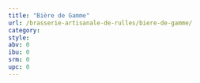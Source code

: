 ```yaml
---
title: "Bière de Gamme"
url: /brasserie-artisanale-de-rulles/biere-de-gamme/
category: 
style: 
abv: 0
ibu: 0
srm: 0
upc: 0
---
```


